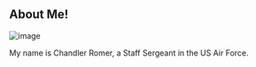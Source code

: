 ## About Me!

![image](https://user-images.githubusercontent.com/71666302/94974862-7d336f00-04d5-11eb-8fa4-440ab7e48c3a.png) 

My name is Chandler Romer, a Staff Sergeant in the US Air Force.

